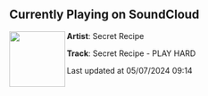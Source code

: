 ## Currently Playing on SoundCloud

[<img align="left" width="100" src="https://i1.sndcdn.com/artworks-Vs0XoVL3mJQmAtSL-VNUIFQ-t500x500.jpg">](https://soundcloud.com/secretrecipemusic/secret-recipe-play-hard-1?in=saxurn/sets/working-on-the-1s-and-0s-ones-side)

**Artist**: Secret Recipe 

**Track**: Secret Recipe - PLAY HARD

Last updated at 05/07/2024 09:14
